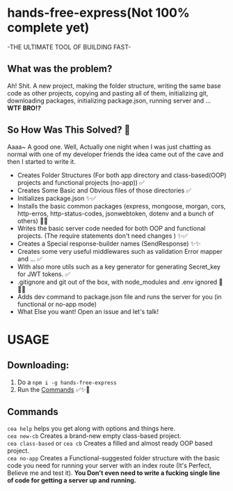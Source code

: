 # hands-free-express(Not 100% complete yet)
-THE ULTIMATE TOOL OF BUILDING FAST-

## What was the problem?
Ah! Shit. A new project, making the folder structure, writing the same base code as other projects, copying and pasting all of them, initializing git, downloading packages, initializing package.json, running server and ... <strong> WTF BRO!? </strong>

## So How Was This Solved? 🤔
Aaaa~ A good one. Well, Actually one night when I was just chatting as normal with one of my developer friends the idea came out of the cave  and then I started to write it.
- Creates Folder Structures (For both app directory and class-based(OOP) projects and functional projects (no-app)) ✅
- Creates Some Basic and Obvious files of those directories ✅
- Initializes package.json ✨✅
- Installs the basic common packages (express, mongoose, morgan, cors, http-erros, http-status-codes, jsonwebtoken, dotenv and a bunch of others) 🎉✨ 
- Writes the basic server code needed for both OOP and functional projects. (The require statements don't need changes ) ✨✅ 
- Creates a Special response-builder names (SendResponse) ✨✨ 
- Creates some very useful middlewares such as validation Error mapper and ... ✅
- With also more utils such as a key generator for generating Secret_key for JWT tokens. ✅
- .gitignore and git out of the box, with node_modules and .env ignored 🎉✨✅ 
- Adds dev command to package.json file and runs the server for you (in functional or no-app mode)
- What Else you want! Open an issue and let's talk!

# USAGE

## Downloading:
1. Do a ```npm i -g hands-free-express```
2. Run the <a href="#commands">Commands</a> ✅✨🎉

<h2 id="commands">Commands</h2>

```cea help``` helps you get along with options and things here. <br />
```cea new-cb``` Creates a brand-new empty class-based project. <br />
```cea class-based``` or ```cea cb``` Creates a filled and almost ready OOP based project. <br />
```cea no-app``` Creates a Functional-suggested folder structure with the basic code you need for running your server with an index route (It's Perfect, Believe me and test it). <strong> You Don't even need to write a fucking single line of code for getting a server up and running.</strong>
